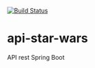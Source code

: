 [![Build Status](https://travis-ci.org/anderltda/api-star-wars.svg?branch=master)](https://travis-ci.org/anderltda/api-star-wars)
# api-star-wars
API rest Spring Boot
